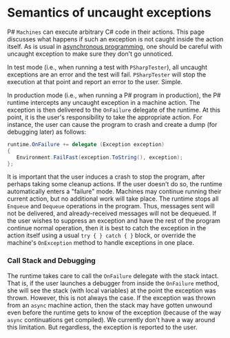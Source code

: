 Semantics of uncaught exceptions
================================
P# `Machines` can execute arbitrary C# code in their actions. This page discusses what happens if such an exception is not caught inside the action itself. As is usual in [asynchronous programming](https://docs.microsoft.com/en-us/dotnet/standard/parallel-programming/exception-handling-task-parallel-library), one should be careful with uncaught exception to make sure they don't go unnoticed. 

In test mode (i.e., when running a test with `PSharpTester`), all uncaught exceptions are an error and the test will fail. `PSharpTester` will stop the execution at that point and report an error to the user. Simple.

In production mode (i.e., when running a P# program in production), the P# runtime intercepts any uncaught exception in a machine action. The exception is then delivered to the `OnFailure` delegate of the runtime. At this point, it is the user's responsibility to take the appropriate action. For instance, the user can cause the program to crash and create a dump (for debugging later) as follows:

```C#
runtime.OnFailure += delegate (Exception exception)
{
   Environment.FailFast(exception.ToString(), exception);
};
```

It is important that the user induces a crash to stop the program, after perhaps taking some cleanup actions. If the user doesn't do so, the runtime automatically enters a "failure" mode. Machines may continue running their current action, but no additional work will take place. The runtime stops all `Enqueue` and `Dequeue` operations in the program. Thus, messages sent will not be delivered, and already-received messages will not be dequeued. If the user wishes to suppress an exception and have the rest of the program continue normal operation, then it is best to catch the exception in the action itself using a usual `try { } catch { }` block, or override the machine's `OnException` method to handle exceptions in one place. 

### Call Stack and Debugging
The runtime takes care to call the `OnFailure` delegate with the stack intact. That is, if the user launches a debugger from inside the `OnFailure` method, she will see the stack (with local variables) at the point the exception was thrown. However, this is not always the case. If the exception was thrown from an `async` machine action, then the stack may have gotten unwound even before the runtime gets to know of the exception (because of the way `async` continuations get compiled). We currently don't have a way around this limitation. But regardless, the exception is reported to the user.
